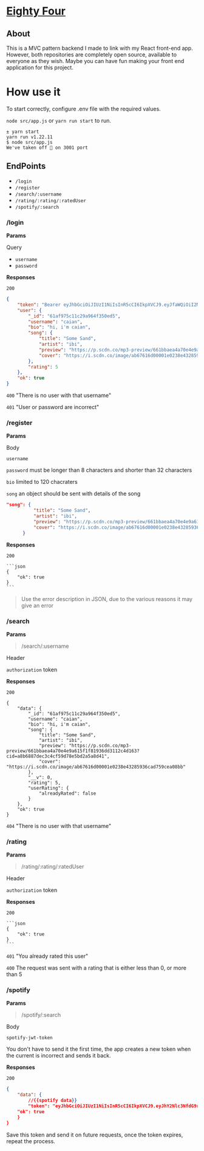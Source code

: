# [**Eighty Four**](https://eightyfour.vercel.app)

## **About**

This is a MVC pattern backend I made to link with my React front-end app. However, both repositories are completely open source, available to everyone as they wish. Maybe you can have fun making your front end application for this project.

# **How use it**

To start correctly, configure .env file with the required values.

`node src/app.js` or `yarn run start` to run.

```
± yarn start
yarn run v1.22.11
$ node src/app.js
We've taken off 🛫 on 3001 port
```

## **EndPoints**

* `/login`
* `/register`
* `/search/:username`
* `/rating/:rating/:ratedUser`
* `/spotify/:search`

### **/login**

**Params**

Query
* `username`
* `password`

**Responses**

`200`

```json
{
	"token": "Bearer eyJhbGciOiJIUzI1NiIsInR5cCI6IkpXVCJ9.eyJfaWQiOiI2MWFmOTc1YzExYzI5YTk2NGYzNTBlZDUiLCJpYXQiOjE2NDI4ODcxMjEsImV4cCI6MTY0Mjk3MzUyMX0.n11gpJUlcoyI2rAonIXZg6nbRPP1cCVifuj7WTPcWQU",
	"user": {
		"_id": "61af975c11c29a964f350ed5",
		"username": "caian",
		"bio": "hi, i'm caian",
		"song": {
			"title": "Some Sand",
			"artist": "ibi",
			"preview": "https://p.scdn.co/mp3-preview/661bbaea4a70e4e9a615f1f81936dd3112c4d163?cid=a8b6887dec3c4cf59d78e5bd2a5a8d41",
			"cover": "https://i.scdn.co/image/ab67616d00001e0238e43285936cad759cea08bb"
		},
		"rating": 5
	},
	"ok": true
}
```

`400` "There is no user with that username"

`401` "User or password are incorrect"

### **/register**

**Params**

Body

`username`

`password` must be longer than 8 characters and shorter than 32 characters

`bio` limited to 120 chacraters 

`song` an object should be sent with details of the song
  
  ```json
  "song": {
			"title": "Some Sand",
			"artist": "ibi",
			"preview": "https://p.scdn.co/mp3-preview/661bbaea4a70e4e9a615f1f81936dd3112c4d163?cid=a8b6887dec3c4cf59d78e5bd2a5a8d41",
			"cover": "https://i.scdn.co/image/ab67616d00001e0238e43285936cad759cea08bb"
		}
  ```


**Responses**

`200` 

    ```json
    {
        "ok": true
    }
    ```

> Use the error description in JSON, due to the various reasons it may give an error

### **/search**

**Params**

> /search/:username

Header

`authorization` token

**Responses**

`200` 

```
{
	"data": {
		"_id": "61af975c11c29a964f350ed5",
		"username": "caian",
		"bio": "hi, i'm caian",
		"song": {
			"title": "Some Sand",
			"artist": "ibi",
			"preview": "https://p.scdn.co/mp3-preview/661bbaea4a70e4e9a615f1f81936dd3112c4d163?cid=a8b6887dec3c4cf59d78e5bd2a5a8d41",
			"cover": "https://i.scdn.co/image/ab67616d00001e0238e43285936cad759cea08bb"
		},
		"__v": 0,
		"rating": 5,
		"userRating": {
			"alreadyRated": false
		}
	},
	"ok": true
}
```

`404` "There is no user with that username"

### **/rating**

**Params**

> /rating/:rating/:ratedUser

Header

`authorization` token

**Responses**

`200` 

    ```json
    {
        "ok": true
    }
    ```

`401` "You already rated this user"

`400` The request was sent with a rating that is either less than 0, or more than 5

### **/spotify**

**Params**

> /spotify/:search

Body

 `spotify-jwt-token`

You don't have to send it the first time, the app creates a new token when the current is incorrect and sends it back.

**Responses**

`200`

```json
{
    "data": {
        //{{spotify data}}
        "token": "eyJhbGciOiJIUzI1NiIsInR5cCI6IkpXVCJ9.eyJhY2Nlc3NfdG9rZW4iOiJCUUMxRVZlb3pmRDJJbW1LRE5GLWRlRTNlM2s1cjN5QlpZMkZkZWlLQ0gtWDhuZGdwYWxHVEhDYkdVcnJ5RU94MEtreU5aTmF4UU5peGdBek9fWSIsImlhdCI6MTY0Mjg4OTE1MSwiZXhwIjoxNjQyODkyNzUxfQ.p3c2fRA7pImdbuX3J3RMtR7uv3H8krjBkVcUyiUtynU",
	"ok": true
    }
}
```

Save this token and send it on future requests, once the token expires, repeat the process.